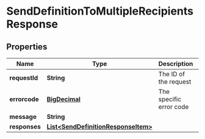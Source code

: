 
# SendDefinitionToMultipleRecipientsResponse

## Properties
Name | Type | Description | Notes
------------ | ------------- | ------------- | -------------
**requestId** | **String** | The ID of the request |  [optional]
**errorcode** | [**BigDecimal**](BigDecimal.md) | The specific error code |  [optional]
**message** | **String** |  |  [optional]
**responses** | [**List&lt;SendDefinitionResponseItem&gt;**](SendDefinitionResponseItem.md) |  |  [optional]



